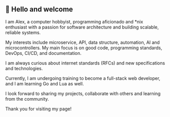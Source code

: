 ## 👋 Hello and welcome

I am Alex, a computer hobbyist, programming aficionado and *nix enthusiast with
a passion for software architecture and building scalable, reliable systems.

My interests include microservice, API, data structure, automation, AI and
microcontrollers. My main focus is on good code, programming standards, DevOps,
CI/CD, and documentation.

I am always curious about internet standards (RFCs) and new specifications and
technologies.

Currently, I am undergoing training to become a full-stack web developer, and I
am learning Go and Lua as well.

I look forward to sharing my projects, collaborate with others and learning from
the community.

Thank you for visiting my page!
